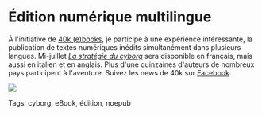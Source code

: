 # Édition numérique multilingue

À l'initiative de [40k (e)books](http://www.40kbooks.com/), je participe à une expérience intéressante, la publication de textes numériques inédits simultanément dans plusieurs langues. Mi-juillet [*La stratégie du cyborg*](/2010/06/14/aidez-moi-a-devenir-cyborg/) sera disponible en français, mais aussi en italien et en anglais. Plus d'une quinzaines d'auteurs de nombreux pays participent à l'aventure. Suivez les news de 40k sur [Facebook](http://www.facebook.com/pages/40k/122586614419616).

![](https://tcrouzet.com/images_tc/2010/07/40k.png)

Tags: cyborg, eBook, édition, noepub